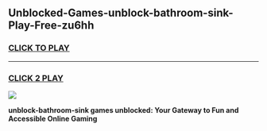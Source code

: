 
## Unblocked-Games-unblock-bathroom-sink-Play-Free-zu6hh
<h3>
<a href="https://premium76.site?title=unblock-bathroom-sink&ref=10A">CLICK TO PLAY</a></h3>
<hr>

<h3>
<a href="https://premium76.site?title=unblock-bathroom-sink&ref=10A">CLICK 2 PLAY</a>
  
</h3>

<a href="https://premium76.site?title=unblock-bathroom-sink&ref=10A"><img src="https://clearcache.store/games.png"></a>


**unblock-bathroom-sink games unblocked: Your Gateway to Fun and Accessible Online Gaming**
